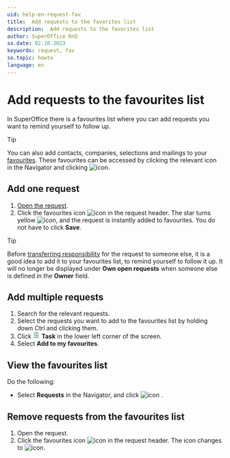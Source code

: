 ```yaml
---
uid: help-en-request-fav
title:  Add requests to the favorites list
description:  Add requests to the favorites list
author: SuperOffice RnD
so.date: 02.10.2023
keywords: request, fav
so.topic: howto
language: en
---
```


# Add requests to the favourites list

In SuperOffice there is a favourites list where you can add requests you want to remind yourself to follow up.

> [!TIP]
> You can also add contacts, companies, selections and mailings to your [favourites][1]. These favourites can be accessed by clicking the relevant icon in the Navigator and clicking ![icon][img3].

## Add one request

1. [Open the request][3].
2. Click the favourites icon ![icon][img1] in the request header. The star turns yellow ![icon][img2], and the request is instantly added to favourites. You do not have to click **Save**.

> [!TIP]
> Before [transferring responsibility][2] for the request to someone else, it is a good idea to add it to your favourites list, to remind yourself to follow it up. It will no longer be displayed under **Own open requests** when someone else is defined in the **Owner** field.

## Add multiple requests

1. Search for the relevant requests.
2. Select the requests you want to add to the favourites list by holding down Ctrl and clicking them.
3. Click ![icon][img5] **Task** in the lower left corner of the screen.
4. Select **Add to my favourites**.

## View the favourites list

Do the following:

* Select **Requests** in the Navigator, and click ![icon][img3] .

## Remove requests from the favourites list

1. Open the request.
2. Click the favourites icon ![icon][img2] in the request header. The icon changes to ![icon][img1].

<!-- Referenced links -->
[1]: ../../../learn/getting-started/fav.md
[2]: transfer.md
[3]: ../index.md#open

<!-- Referenced images -->
[img1]: ../../../../../common/icons/favourite-no.png
[img2]: ../../../../../common/icons/favourite-yes.png
[img3]: ../../../../../common/icons/nav-fav.png
[img5]: ../../../../media/icons/btn-menu.png
